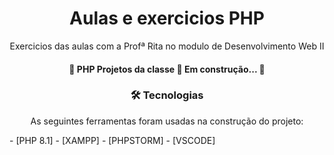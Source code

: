 <h1 align="center">Aulas e exercicios PHP</h1>

<p align="center">Exercicios das aulas com a Profª Rita no modulo de Desenvolvimento Web II</p>
<h4 align="center"> 
	🚧 PHP Projetos da classe 🚀 Em construção...  🚧
</h4>
<h3 align="center">
    🛠 Tecnologias
</h3>

<p align="center">
As seguintes ferramentas foram usadas na construção do projeto:<p>
- [PHP 8.1]
- [XAMPP]
- [PHPSTORM]
- [VSCODE]
